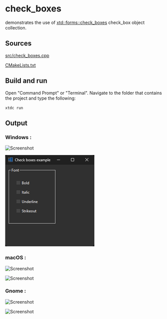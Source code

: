 # check_boxes

demonstrates the use of [xtd::forms::check_boxes](https://gammasoft71.github.io/xtd/reference_guides/latest/classxtd_1_1forms_1_1check__boxes.html) check_box object collection.

## Sources

[src/check_boxes.cpp](src/check_boxes.cpp)

[CMakeLists.txt](CMakeLists.txt)

## Build and run

Open "Command Prompt" or "Terminal". Navigate to the folder that contains the project and type the following:

```shell
xtdc run
```

## Output

### Windows :

![Screenshot](../../../../docs/pictures/examples/check_boxes_w.png)

![Screenshot](../../../../docs/pictures/examples/check_boxes_wd.png)

### macOS :

![Screenshot](../../../../docs/pictures/examples/check_boxes_m.png)

![Screenshot](../../../../docs/pictures/examples/check_boxes_md.png)

### Gnome :

![Screenshot](../../../../docs/pictures/examples/check_boxes_g.png)

![Screenshot](../../../../docs/pictures/examples/check_boxes_gd.png)
